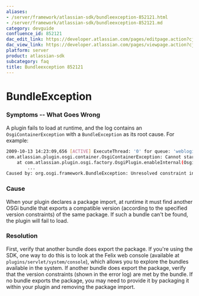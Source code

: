 ```yaml
---
aliases:
- /server/framework/atlassian-sdk/bundleexception-852121.html
- /server/framework/atlassian-sdk/bundleexception-852121.md
category: devguide
confluence_id: 852121
dac_edit_link: https://developer.atlassian.com/pages/editpage.action?cjm=wozere&pageId=852121
dac_view_link: https://developer.atlassian.com/pages/viewpage.action?cjm=wozere&pageId=852121
platform: server
product: atlassian-sdk
subcategory: faq
title: Bundleexception 852121
---
```

# BundleException

### Symptoms -- What Goes Wrong

A plugin fails to load at runtime, and the log contains an `OsgiContainerException` with a `BundleException` as its root cause. For example:

``` bash
2009-10-13 14:23:09,656 [ACTIVE] ExecuteThread: '0' for queue: 'weblogic.kernel.Default (self-tuning)' WARN     [plugin.osgi.factory.OsgiPlugin] Unable to enable plugin 'com.atlassian.gadgets.renderer'
com.atlassian.plugin.osgi.container.OsgiContainerException: Cannot start plugin: com.atlassian.gadgets.renderer
    at com.atlassian.plugin.osgi.factory.OsgiPlugin.enableInternal(OsgiPlugin.java:385)
        ...
Caused by: org.osgi.framework.BundleException: Unresolved constraint in bundle 28: package; (&(package=org.apache.xml.serialize)(version>=2.9.1)(!(version>=3.0.0)))
```

### Cause

When your plugin declares a package import, at runtime it must find another OSGi bundle that exports a compatible version (according to the specified version constraints) of the same package. If such a bundle can't be found, the plugin will fail to load.

### Resolution

First, verify that another bundle does export the package. If you're using the SDK, one way to do this is to look at the Felix web console (available at `plugins/servlet/system/console`), which allows you to explore the bundles available in the system. If another bundle does export the package, verify that the version constraints (shown in the error log) are met by the bundle. If no bundle exports the package, you may need to provide it by packaging it within your plugin and removing the package import.








































































